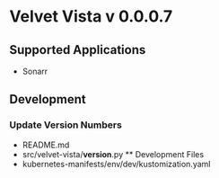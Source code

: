 # Velvet Vista v 0.0.0.7

## Supported Applications
 - Sonarr 

## Development
### Update Version Numbers
 - README.md
 - src/velvet-vista/__version__.py
** Development Files
 - kubernetes-manifests/env/dev/kustomization.yaml
